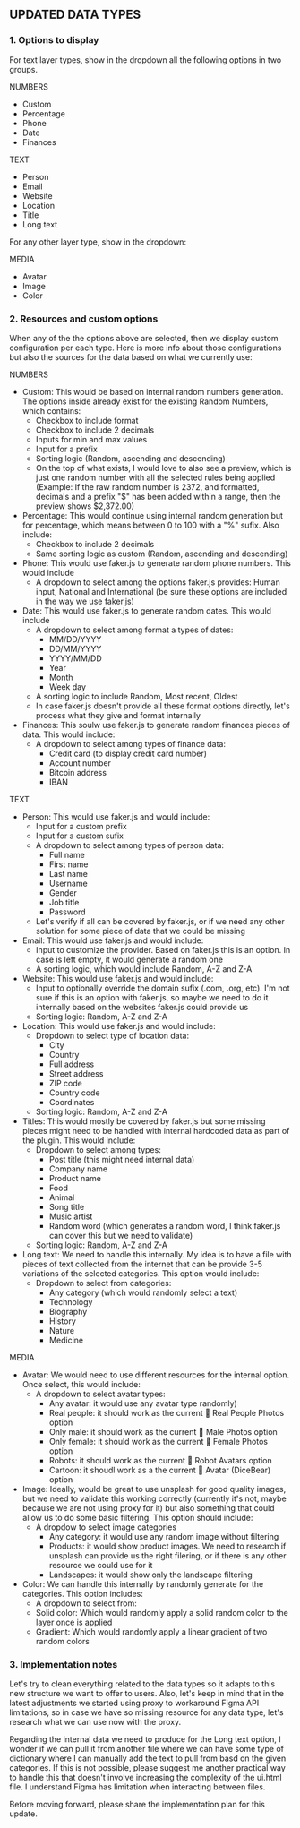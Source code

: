 ## UPDATED DATA TYPES

### 1. Options to display

For text layer types, show in the dropdown all the following options in two groups. 

NUMBERS
- Custom
- Percentage
- Phone
- Date
- Finances

TEXT
- Person
- Email
- Website
- Location
- Title
- Long text

For any other layer type, show in the dropdown:

MEDIA
- Avatar
- Image
- Color

### 2. Resources and custom options

When any of the the options above are selected, then we display custom configuration per each type. Here is more info about those configurations but also the sources for the data based on what we currently use:

NUMBERS
- Custom: This would be based on internal random numbers generation. The options inside already exist for the existing Random Numbers, which contains:
  - Checkbox to include format
  - Checkbox to include 2 decimals
  - Inputs for min and max values
  - Input for a prefix
  - Sorting logic (Random, ascending and descending)
  - On the top of what exists, I would love to also see a preview,  which is just one random number with all the selected rules being applied (Example: If the raw random number is 2372, and formatted, decimals and a prefix "$" has been added within a range, then the preview shows $2,372.00)
- Percentage: This would continue using internal random generation but for percentage, which means between 0 to 100 with a "%" sufix. Also include:
  - Checkbox to include 2 decimals
  - Same sorting logic as custom (Random, ascending and descending)
- Phone: This would use faker.js to generate random phone numbers. This would include
  - A dropdown to select among the options faker.js provides: Human input, National and International (be sure these options are included in the way we use faker.js)
- Date: This would use faker.js to generate random dates. This would include
  - A dropdown to select among format a types of dates:
    - MM/DD/YYYY
    - DD/MM/YYYY
    - YYYY/MM/DD
    - Year
    - Month
    - Week day
  - A sorting logic to include Random, Most recent, Oldest
  - In case faker.js doesn't provide all these format options directly, let's process what they give and format internally
- Finances: This soulw use faker.js to generate random finances pieces of data. This would include:
  - A dropdown to select among types of finance data:
    - Credit card (to display credit card number)
    - Account number
    - Bitcoin address
    - IBAN

TEXT
- Person: This would use faker.js and would include:
  - Input for a custom prefix
  - Input for a custom sufix
  - A dropdown to select among types of person data: 
    - Full name
    - First name
    - Last name
    - Username
    - Gender
    - Job title
    - Password
  - Let's verify if all can be covered by faker.js, or if we need any other solution for some piece of data that we could be missing
- Email: This would use faker.js and would include:
  - Input to customize the provider. Based on faker.js this is an option. In case is left empty, it would generate a random one
  - A sorting logic, which would include Random, A-Z and Z-A
- Website: This would use faker.js and would include:
  - Input to optionally override the domain sufix (.com, .org, etc). I'm not sure if this is an option with faker.js, so maybe we need to do it internally based on the websites faker.js could provide us
  - Sorting logic: Random, A-Z and Z-A
- Location: This would use faker.js and would include:
  - Dropdown to select type of location data:
    - City
    - Country
    - Full address
    - Street address
    - ZIP code
    - Country code
    - Coordinates
  - Sorting logic: Random, A-Z and Z-A
- Titles: This would mostly be covered by faker.js but some missing pieces might need to be handled with internal hardcoded data as part of the plugin. This would include:
  - Dropdown to select among types:
    - Post title (this might need internal data)
    - Company name
    - Product name
    - Food
    - Animal
    - Song title
    - Music artist
    - Random word (which generates a random word, I think faker.js can cover this but we need to validate)
  - Sorting logic: Random, A-Z and Z-A
- Long text: We need to handle this internally. My idea is to have a file with pieces of text collected from the internet that can be provide 3-5 variations of the selected categories. This option would include:
  - Dropdown to select from categories:
    - Any category (which would randomly select a text)
    - Technology
    - Biography
    - History
    - Nature
    - Medicine

MEDIA
- Avatar: We would need to use different resources for the internal option. Once select, this would include:
  - A dropdown to select avatar types:
    - Any avatar: it would use any avatar type randomly)
    - Real people: it should work as the current 👥 Real People Photos option
    - Only male:  it should work as the current 👨 Male Photos option
    - Only female: it should work as the current 👩 Female Photos option
    - Robots: it should work as the current 🤖 Robot Avatars option
    - Cartoon: it shoudl work as a the current 👤 Avatar (DiceBear) option
- Image: Ideally, would be great to use unsplash for good quality images, but we need to validate this working correctly (currently it's not, maybe because we are not using proxy for it) but also something that could allow us to do some basic filtering. This option should include:
  - A dropdow to select image categories
    - Any category: it would use any random image without filtering
    - Products: it would show product images. We need to research if unsplash can provide us the right filering, or if there is any other resource we could use for it
    - Landscapes: it would show only the landscape filtering
- Color: We can handle this internally by randomly generate for the categories. This option includes:
  - A dropdown to select from:
   - Solid color: Which would randomly apply a solid random color to the layer once is applied
   - Gradient: Which would randomly apply a linear gradient of two random colors

### 3. Implementation notes

Let's try to clean everything related to the data types so it adapts to this new structure we want to offer to users. Also, let's keep in mind that in the latest adjustments we started using proxy to workaround Figma API limitations, so in case we have so missing resource for any data type, let's research what we can use now with the proxy. 

Regarding the internal data we need to produce for the Long text option, I wonder if we can pull it from another file where we can have some type of dictionary where I can manually add the text to pull from basd on the given categories. If this is not possible, please suggest me another practical way to handle this that doesn't involve increasing the complexity of the ui.html file. I understand Figma has limitation when interacting between files.

Before moving forward, please share the implementation plan for this update.